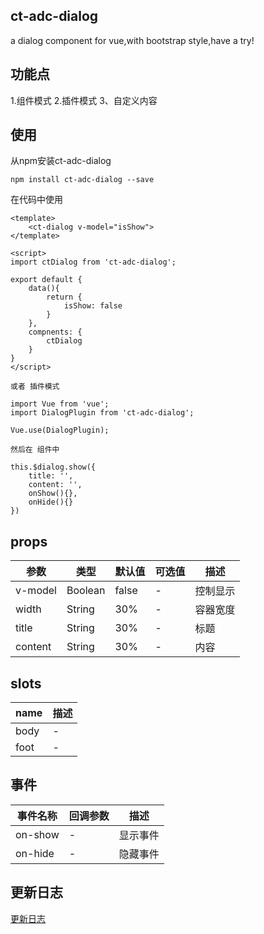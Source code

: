 ## ct-adc-dialog

a dialog component for vue,with bootstrap style,have a try!

## 功能点

1.组件模式
2.插件模式
3、自定义内容

## 使用

从npm安装ct-adc-dialog

```
npm install ct-adc-dialog --save
```
在代码中使用

```
<template>
    <ct-dialog v-model="isShow">
</template>

<script>
import ctDialog from 'ct-adc-dialog';

export default {
    data(){
        return {
            isShow: false
        }
    },
    compnents: {
        ctDialog
    }
}
</script>

或者 插件模式

import Vue from 'vue';
import DialogPlugin from 'ct-adc-dialog';

Vue.use(DialogPlugin);

然后在 组件中

this.$dialog.show({
    title: '',
    content: '',
    onShow(){},
    onHide(){}
})

```

## props

参数 |  类型 | 默认值 | 可选值 | 描述 |
--- |  --- | --- | ---- | ---
v-model |  Boolean | false | - | 控制显示 |
width |  String | 30% | - | 容器宽度 |
title |  String | 30% | - | 标题 |
content |  String | 30% | - | 内容 |

## slots

name |   描述
--- |  --- 
body |  -
foot |  -

## 事件

事件名称 |  回调参数 | 描述
--- |  --- | --- 
on-show | - | 显示事件
on-hide | - | 隐藏事件

## 更新日志

[更新日志](https://github.com/ct-adc/ct-adc-dialog/blob/dev/CHANGELOG.md)


